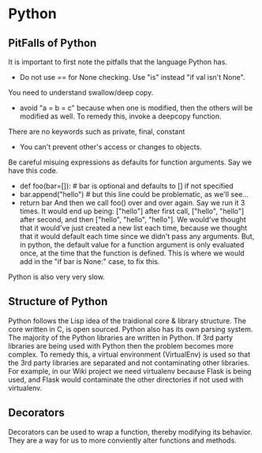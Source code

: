 # Python
## PitFalls of Python
It is important to first note the pitfalls that the language Python has. 

- Do not use == for None checking. Use "is" instead "if val isn't None".


You need to understand swallow/deep copy.
- avoid "a = b = c" because when one is modified, then the others will be modified as well. To remedy this, invoke a deepcopy function.

There are no keywords such as private, final, constant
- You can't prevent other's access or changes to objects.

Be careful misuing expressions as defaults for function arguments.
Say we have this code.
-  def foo(bar=[]):        # bar is optional and defaults to [] if not specified
- bar.append("hello")    # but this line could be problematic, as we'll see...
- return bar
And then we call foo() over and over again. Say we run it 3 times. It would end up being: ["hello"] after first call, ["hello", "hello"] after second, and then ["hello", "hello", "hello"]. We would've thought that it would've just created a new list each time, because we thought that it would default each time since we didn't pass any arguments. But, in python, the default value for a function argument is only evaluated once, at the time that the function is defined. This is where we would add in the "if bar is None:" case, to fix this. 

Python is also very very slow. 

## Structure of Python
Python follows the Lisp idea of the traidional core & library structure. The core written in C, is open sourced. Python also has its own parsing system. The majority of the Python libraries are written in Python.
If 3rd party libraries are being used with Python then the problem becomes more complex. To remedy this, a virtual environment (VirtualEnv) is used so that the 3rd party libraries are separated and not contaminating other libraries. For example, in our Wiki project we need virtualenv because Flask is being used, and Flask would contaminate the other directories if not used with virtualenv.


## Decorators
Decorators can be used to wrap a function, thereby modifying its behavior. They are a way for us to more conviently alter functions and methods. 
